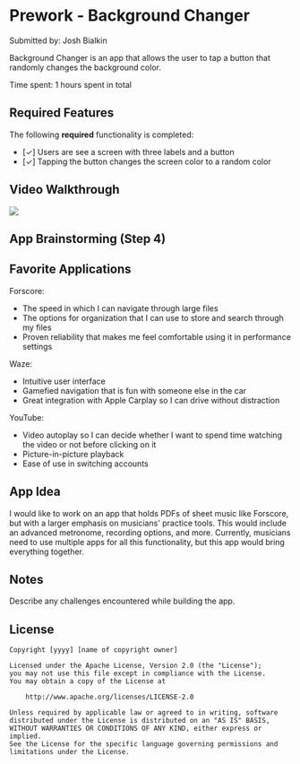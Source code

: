 # Prework - Background Changer

Submitted by: Josh Bialkin

Background Changer is an app that allows the user to tap a button that randomly changes the background color.

Time spent: 1 hours spent in total

## Required Features

The following **required** functionality is completed:

- [✓] Users are see a screen with three labels and a button
- [✓] Tapping the button changes the screen color to a random color
 
## Video Walkthrough

<a href="https://www.loom.com/share/cae666df01114d5395b7c8ca85b5a40b">
  <img style="max-width:300px;" src="https://cdn.loom.com/sessions/thumbnails/cae666df01114d5395b7c8ca85b5a40b-with-play.gif">
</a>

## App Brainstorming (Step 4)

## Favorite Applications

Forscore:
  - The speed in which I can navigate through large files
  - The options for organization that I can use to store and search through my files
  - Proven reliability that makes me feel comfortable using it in performance settings 

Waze:
  - Intuitive user interface
  - Gamefied navigation that is fun with someone else in the car
  - Great integration with Apple Carplay so I can drive without distraction

YouTube:
  - Video autoplay so I can decide whether I want to spend time watching the video or not before clicking on it
  - Picture-in-picture playback
  - Ease of use in switching accounts

## App Idea

I would like to work on an app that holds PDFs of sheet music like Forscore, but with a larger emphasis on musicians' practice tools. 
This would include an advanced metronome, recording options, and more. Currently, musicians need to use multiple apps for all this functionality,
but this app would bring everything together.

## Notes

Describe any challenges encountered while building the app.

## License

    Copyright [yyyy] [name of copyright owner]

    Licensed under the Apache License, Version 2.0 (the "License");
    you may not use this file except in compliance with the License.
    You may obtain a copy of the License at

        http://www.apache.org/licenses/LICENSE-2.0

    Unless required by applicable law or agreed to in writing, software
    distributed under the License is distributed on an "AS IS" BASIS,
    WITHOUT WARRANTIES OR CONDITIONS OF ANY KIND, either express or implied.
    See the License for the specific language governing permissions and
    limitations under the License.


    
